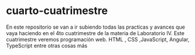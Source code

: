 # cuarto-cuatrimestre
En este repositorio se van a ir subiendo todas las practicas y avances que vaya haciendo en el 4to cuatrimestre de la materia de Laboratorio IV. Este cuatrimestre veremos programación web. HTML , CSS ,JavaScript, Angular, TypeScript entre otras cosas más
